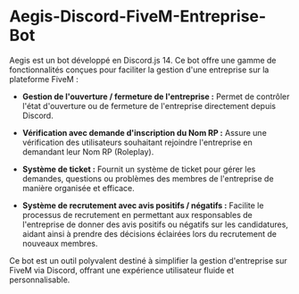 # Aegis-Discord-FiveM-Entreprise-Bot

Aegis est un bot développé en Discord.js 14. Ce bot offre une gamme de fonctionnalités conçues pour faciliter la gestion d'une entreprise sur la plateforme FiveM :

- **Gestion de l'ouverture / fermeture de l'entreprise :** Permet de contrôler l'état d'ouverture ou de fermeture de l'entreprise directement depuis Discord.
  
- **Vérification avec demande d'inscription du Nom RP :** Assure une vérification des utilisateurs souhaitant rejoindre l'entreprise en demandant leur Nom RP (Roleplay).

- **Système de ticket :** Fournit un système de ticket pour gérer les demandes, questions ou problèmes des membres de l'entreprise de manière organisée et efficace.

- **Système de recrutement avec avis positifs / négatifs :** Facilite le processus de recrutement en permettant aux responsables de l'entreprise de donner des avis positifs ou négatifs sur les candidatures, aidant ainsi à prendre des décisions éclairées lors du recrutement de nouveaux membres.

Ce bot est un outil polyvalent destiné à simplifier la gestion d'entreprise sur FiveM via Discord, offrant une expérience utilisateur fluide et personnalisable.
